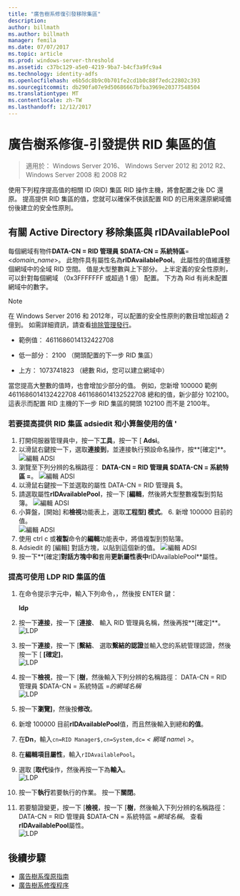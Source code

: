 ```yaml
---
title: "廣告樹系修復引發移除集區"
description: 
author: billmath
ms.author: billmath
manager: femila
ms.date: 07/07/2017
ms.topic: article
ms.prod: windows-server-threshold
ms.assetid: c37bc129-a5e0-4219-9ba7-b4cf3a9fc9a4
ms.technology: identity-adfs
ms.openlocfilehash: e6b5dc8b9c0b701fe2cd1b0c88f7edc22802c393
ms.sourcegitcommit: db290fa07e9d50686667bfba3969e20377548504
ms.translationtype: MT
ms.contentlocale: zh-TW
ms.lasthandoff: 12/12/2017
---
```

# <a name="ad-forest-recovery---raising-the-value-of-available-rid-pools"></a>廣告樹系修復-引發提供 RID 集區的值 

>適用於： Windows Server 2016、 Windows Server 2012 和 2012 R2、 Windows Server 2008 和 2008 R2
 
 使用下列程序提高值的相關 ID (RID) 集區 RID 操作主機，將會配置之後 DC 還原。 提高提供 RID 集區的值，您就可以確保不俠該配置 RID 的已用來還原網域備份後建立的安全性原則。  
 
## <a name="about-active-directory-rid-pools-and-ridavailablepool"></a>有關 Active Directory 移除集區與 rIDAvailablePool
 每個網域有物件**DATA-CN = RID 管理員 $DATA-CN = 系統特區**=<*domain_name*>。 此物件具有屬性名為**rIDAvailablePool**。 此屬性的值維護整個網域中的全域 RID 空間。 值是大型整數與上下部分。 上半定義的安全性原則，可以針對每個網域 （0x3FFFFFFF 或超過 1 億） 配置。 下方為 Rid 有尚未配置網域中的數字。  
  
> [!NOTE]
>  在 Windows Server 2016 和 2012年，可以配置的安全性原則的數目增加超過 2 億到。 如需詳細資訊，請查看[排除管理發行](https://technet.microsoft.com/library/jj574229.aspx)。  
  
-   範例值： 4611686014132422708  
  
-   低一部分： 2100 （開頭配置的下一步 RID 集區）  
  
-   上方： 1073741823 （總數 Rid，您可以建立網域中）  
  
 當您提高大整數的值時，也會增加少部分的值。 例如，您新增 100000 範例 4611686014132422708 4611686014132522708 總和的值，新少部分 102100。 這表示而配置 RID 主機的下一步 RID 集區的開頭 102100 而不是 2100年。  
  
### <a name="to-raise-the-value-of-available-rid-pools-using-adsiedit-and-the-calculator--"></a>若要提高提供 RID 集區 adsiedit 和小算盤使用的值 '  
1.  打開伺服器管理員中，按一下**工具**，按一下 [ **Adsi**。    
2.  以滑鼠右鍵按一下，選取**連接到**，並連接執行預設命名操作，按**[確定]**。
![編輯 ADSI](media/AD-Forest-Recovery-Raise-RID-Pool/adsi1.png) 
3. 瀏覽至下列分辨的名稱路徑： **DATA-CN = RID 管理員 $DATA-CN = 系統特區 =<domain name>**。
![編輯 ADSI](media/AD-Forest-Recovery-Raise-RID-Pool/adsi2.png) 
3.  以滑鼠右鍵按一下並選取的屬性 DATA-CN = RID 管理員 $。  
4.  請選取屬性**rIDAvailablePool**，按一下 [**編輯**，然後將大型整數複製到剪貼簿。
![編輯 ADSI](media/AD-Forest-Recovery-Raise-RID-Pool/adsi3.png)  
5.  小算盤，[開始] 和**檢視**功能表上，選取**工程型] 模式**。  6.  新增 100000 目前的值。  
![編輯 ADSI](media/AD-Forest-Recovery-Raise-RID-Pool/adsi4.png) 
7.  使用 ctrl c 或**複製**命令的**編輯**功能表中，將值複製到剪貼簿。  
8.  Adsiedit 的 [編輯] 對話方塊，以貼到這個新的值。 
![編輯 ADSI](media/AD-Forest-Recovery-Raise-RID-Pool/adsi5.png) 
9. 按一下**[確定]**對話方塊中和**套用**更新屬性表中**rIDAvailablePool**屬性。  
  
### <a name="to-raise-the-value-of-available-rid-pools-using-ldp"></a>提高可使用 LDP RID 集區的值  
  
1.  在命令提示字元中，輸入下列命令，，然後按 ENTER 鍵：  
  
     **ldp**  
  
2.  按一下**連接**，按一下 [**連接**、 輸入 RID 管理員名稱，然後再按**[確定]**。  
![LDP](media/AD-Forest-Recovery-Raise-RID-Pool/ldp1.png)
3.  按一下**連接**，按一下 [**繫結**、 選取**繫結的認證**並輸入您的系統管理認證，然後按一下 [ **[確定]**。  
![LDP](media/AD-Forest-Recovery-Raise-RID-Pool/ldp2.png)
4.  按一下**檢視**，按一下 [**樹**，然後輸入下列分辨的名稱路徑： DATA-CN = RID 管理員 $DATA-CN = 系統特區 =*的網域名稱*  
![LDP](media/AD-Forest-Recovery-Raise-RID-Pool/ldp3.png)
5.  按一下**瀏覽]**，然後按**修改**。  
6.  新增 100000 目前**rIDAvailablePool**值，而且然後輸入到總和**的值**。  
7.  在**Dn**，輸入`cn=RID Manager$,cn=System,dc=` *< 網域 name\ >*。  
8.  在**編輯項目屬性**，輸入`rIDAvailablePool`。  
9. 選取 [**取代**操作，然後再按一下為**輸入**。 </br>
![LDP](media/AD-Forest-Recovery-Raise-RID-Pool/ldp4.png) 
10. 按一下**執行**若要執行的作業。  按一下**關閉**。
11. 若要驗證變更，按一下 [**檢視**，按一下 [**樹**，然後輸入下列分辨的名稱路徑： DATA-CN = RID 管理員 $DATA-CN = 系統特區 =*網域名稱*。    查看**rIDAvailablePool**屬性。  
![LDP](media/AD-Forest-Recovery-Raise-RID-Pool/ldp5.png)

## <a name="next-steps"></a>後續步驟

- [廣告樹系復原指南](AD-Forest-Recovery-Guide.md)
- [廣告樹系修復程序](AD-Forest-Recovery-Procedures.md)
 
